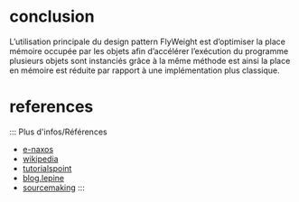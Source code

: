 # conclusion

L’utilisation principale du design pattern FlyWeight est d’optimiser la place mémoire occupée par les objets afin d’accélérer l’exécution du programme plusieurs objets sont instanciés grâce à la même méthode est ainsi la place en mémoire est réduite par rapport à une implémentation plus classique.

# references


::: Plus d'infos/Références
+ [e-naxos](http://www.e-naxos.com/Blog/post/Design-Patterns-ou-quand-comment-et-pourquoi-.aspx)
+ [wikipedia](https://fr.wikipedia.org/wiki/Poids-mouche_(patron_de_conception))
+ [tutorialspoint](https://www.tutorialspoint.com/design_pattern/flyweight_pattern.htm)
+ [blog.lepine](http://blog.lepine.pro/architecture/le-design-pattern-flyweight-poids-mouche)
+ [sourcemaking](https://sourcemaking.com/design_patterns/flyweight)
:::
